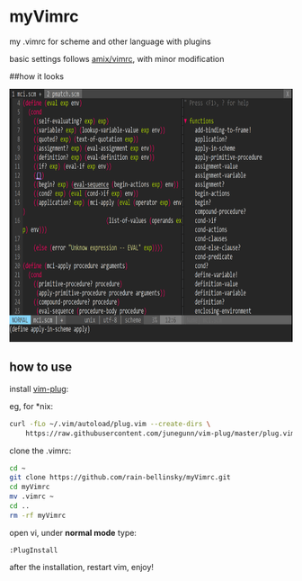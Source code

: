 # myVimrc
my .vimrc for scheme and other language with plugins

basic settings follows [amix/vimrc](https://github.com/amix/vimrc), with minor modification

##how it looks

<img src="https://github.com/rain-bellinsky/myVimrc/blob/master/screenshot.png" height="450">

## how to use

install [vim-plug](https://github.com/junegunn/vim-plug):

eg, for *nix:

```sh
curl -fLo ~/.vim/autoload/plug.vim --create-dirs \
    https://raw.githubusercontent.com/junegunn/vim-plug/master/plug.vim
```

clone the .vimrc:

```sh
cd ~
git clone https://github.com/rain-bellinsky/myVimrc.git
cd myVimrc
mv .vimrc ~
cd ..
rm -rf myVimrc
```
open vi, under **normal mode** type:

```
:PlugInstall
```

after the installation, restart vim, enjoy!







